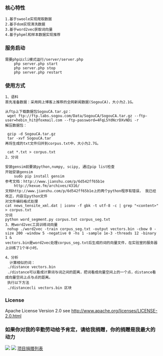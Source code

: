 ### 核心特性
	1.基于swoole实现爬取数据
	2.基于dom实现清洗数据
	3.基于word2vec获取词向量
	4.基于phpml和样本数据实现推荐
### 服务启动
	需要php以cli模式运行/server/server.php
        php server.php start
        php server.php stop
        php server.php restart
### 使用方式
	1、语料
	首先准备数据：采用网上博客上推荐的全网新闻数据(SogouCA)，大小为2.1G。 

	从ftp上下载数据包SogouCA.tar.gz：
	 wget ftp://ftp.labs.sogou.com/Data/SogouCA/SogouCA.tar.gz --ftp-user=hebin_hit@foxmail.com --ftp-password=4FqLSYdNcrDXvNDi -r
	解压数据包：

	 gzip -d SogouCA.tar.gz
	 tar -xvf SogouCA.tar
	再将生成的txt文件归并到corpus.txt中，大小为2.7G。

	 cat *.txt > corpus.txt
	2、分词

	安装gensim前要装python,numpy, scipy, 通过pip list检查
	开始安装gensim
	    sudo pip install gensim
	参考文档：http://www.jianshu.com/p/6d542ff65b1e
	    http://kexue.fm/archives/4316/
	文档http://www.jianshu.com/p/6d542ff65b1e上的两个python程序有错误， 我已经改正，内容见python文件
	对文件编码格式处理
	cat news_tensite_xml.dat | iconv -f gbk -t utf-8 -c | grep "<content>"  > corpus.txt
	分词
	python word_segment.py corpus.txt corpus_seg.txt
	3、用word2vec工具训练词向量
	 nohup ./word2vec -train corpus_seg.txt -output vectors.bin -cbow 0 -size 200 -window 5 -negative 0 -hs 1 -sample 1e-3 -threads 12 -binary 1 &
	vectors.bin是word2vec处理corpus_seg.txt后生成的词的向量文件，在实验室的服务器上训练了1个半小时。

	4、分析
	  计算相似的词：
	 ./distance vectors.bin
	 ./distance可以看成计算词与词之间的距离，把词看成向量空间上的一个点，distance看成向量空间上点与点的距离。
	 执行以下方法
	 ./distancecli vectors.bin 区块 
### License

Apache License Version 2.0 see http://www.apache.org/licenses/LICENSE-2.0.html
### 如果你对我的辛勤劳动给予肯定，请给我捐赠，你的捐赠是我最大的动力
![](https://github.com/qieangel2013/zys/blob/master/public/images/pw.jpg)
![](https://github.com/qieangel2013/zys/blob/master/public/images/pay.png)
[项目捐赠列表](https://github.com/qieangel2013/zys/wiki/%E9%A1%B9%E7%9B%AE%E6%8D%90%E8%B5%A0)
